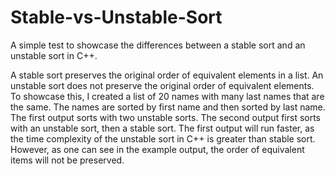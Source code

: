 # Stable-vs-Unstable-Sort

A simple test to showcase the differences between a stable sort and an unstable sort in C++.

A stable sort preserves the original order of equivalent elements in a list. An unstable sort does not preserve the original order of equivalent elements. To showcase this, I created a list of 20 names with many last names that are the same. The names are sorted by first name and then sorted by last name. The first output sorts with two unstable sorts. The second output first sorts with an unstable sort, then a stable sort. The first output will run faster, as the time complexity of the unstable sort in C++ is greater than stable sort. However, as one can see in the example output, the order of equivalent items will not be preserved. 
